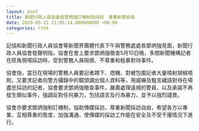 ```yaml
---
layout: post
title: 新聞行政人員協會促鄧炳強訂機制助採訪　尊重新聞自由
date: 2020-05-21 21:05:14.000000000 +08:00
categories: rthk
---
```


記協和新聞行政人員協會等新聞界團體代表下午與警務處處長鄧炳強見面，新聞行政人員協會發聲明指，協會在會上要求鄧炳強徹查5月10日晚，多間新聞機構記者在旺角現場採訪時，受到警務人員阻撓、不尊重和粗暴對待事件。

協會指，當日在現場的警務人員要記者蹲下、熄機、對被包圍記者大量噴射胡椒噴劑，又要求記者向警方攝錄中的鏡頭讀出個人資料等，用威嚇及粗言穢語對待在場盡忠採訪的記者，協會要求鄧炳強徹查事件，嚴肅處理違規的警員，以及承諾不再發生類似事件，強調反對任何暴力，包括語言及行為暴力，並予以強烈譴責。

協會亦要求鄧炳強制訂機制，協助傳媒採訪，尊重新聞採訪自由，希望各方以專業，互相尊重的態度，加強溝通，使傳媒的採訪工作能在安全及不受干擾情況下進行。

